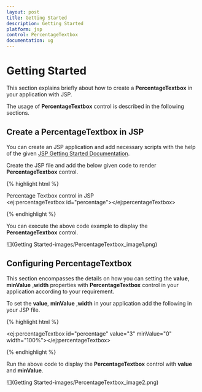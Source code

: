 ```yaml
---
layout: post
title: Getting Started
description: Getting Started
platform: jsp
control: PercentageTextbox
documentation: ug
---
```

# Getting Started

This section explains briefly about how to create a **PercentageTextbox** in your application with JSP.

The usage of **PercentageTextbox** control is described in the following sections.

## Create a PercentageTextbox in JSP
You can create an JSP application and add necessary scripts with the help of the given [JSP Getting Started Documentation](https://help.syncfusion.com/jsp/getting-started).


Create the JSP file and add the below given code to render **PercentageTextbox** control.

{% highlight html %}
      <div>Percentage Textbox control in JSP</div>
      <ej:percentageTextbox id="percentage"></ej:percentageTextbox>
      
{% endhighlight %}

You can execute the above code example to display the **PercentageTextbox** control.

![](Getting Started-images/PercentageTextbox_image1.png) 

## Configuring PercentageTextbox
This section encompasses the details on how you can setting the **value**, **minValue** ,**width** properties with **PercentageTextbox** control in your application according to your requirement.

To set the **value**, **minValue** ,**width** in your application add the following in your JSP file.

{% highlight html %}

<ej:percentageTextbox id="percentage" value="3" minValue="0" width="100%"></ej:percentageTextbox>

{% endhighlight %}

Run the above code to display the **PercentageTextbox** control with **value** and **minValue**.

![](Getting Started-images/PercentageTextbox_image2.png) 

